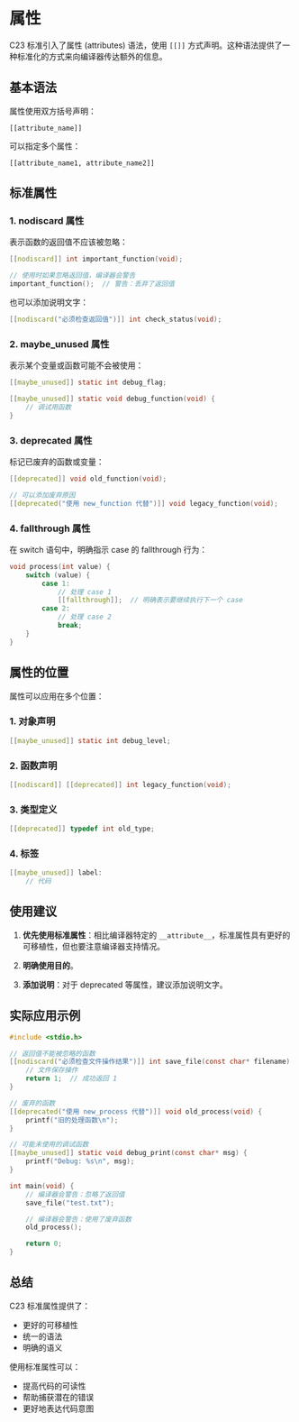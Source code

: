# 属性

C23 标准引入了属性 (attributes) 语法，使用 `[[]]` 方式声明。这种语法提供了一种标准化的方式来向编译器传达额外的信息。

## 基本语法

属性使用双方括号声明：

`[[attribute_name]]`

可以指定多个属性：

`[[attribute_name1, attribute_name2]]`

## 标准属性

### 1. nodiscard 属性

表示函数的返回值不应该被忽略：

```c
[[nodiscard]] int important_function(void);

// 使用时如果忽略返回值，编译器会警告
important_function();  // 警告：丢弃了返回值
```

也可以添加说明文字：

```c
[[nodiscard("必须检查返回值")]] int check_status(void);
```

### 2. maybe_unused 属性

表示某个变量或函数可能不会被使用：

```c
[[maybe_unused]] static int debug_flag;

[[maybe_unused]] static void debug_function(void) {
    // 调试用函数
}
```

### 3. deprecated 属性

标记已废弃的函数或变量：

```c
[[deprecated]] void old_function(void);

// 可以添加废弃原因
[[deprecated("使用 new_function 代替")]] void legacy_function(void);
```

### 4. fallthrough 属性

在 switch 语句中，明确指示 case 的 fallthrough 行为：

```c
void process(int value) {
    switch (value) {
        case 1:
            // 处理 case 1
            [[fallthrough]];  // 明确表示要继续执行下一个 case
        case 2:
            // 处理 case 2
            break;
    }
}
```

## 属性的位置

属性可以应用在多个位置：

### 1. 对象声明

```c
[[maybe_unused]] static int debug_level;
```

### 2. 函数声明

```c
[[nodiscard]] [[deprecated]] int legacy_function(void);
```

### 3. 类型定义

```c
[[deprecated]] typedef int old_type;
```

### 4. 标签

```c
[[maybe_unused]] label:
    // 代码
```

## 使用建议

1. **优先使用标准属性**：相比编译器特定的 `__attribute__`，标准属性具有更好的可移植性，但也要注意编译器支持情况。

2. **明确使用目的**。

3. **添加说明**：对于 deprecated 等属性，建议添加说明文字。

## 实际应用示例

```c
#include <stdio.h>

// 返回值不能被忽略的函数
[[nodiscard("必须检查文件操作结果")]] int save_file(const char* filename) {
    // 文件保存操作
    return 1;  // 成功返回 1
}

// 废弃的函数
[[deprecated("使用 new_process 代替")]] void old_process(void) {
    printf("旧的处理函数\n");
}

// 可能未使用的调试函数
[[maybe_unused]] static void debug_print(const char* msg) {
    printf("Debug: %s\n", msg);
}

int main(void) {
    // 编译器会警告：忽略了返回值
    save_file("test.txt");

    // 编译器会警告：使用了废弃函数
    old_process();

    return 0;
}
```

## 总结

C23 标准属性提供了：

- 更好的可移植性
- 统一的语法
- 明确的语义

使用标准属性可以：

- 提高代码的可读性
- 帮助捕获潜在的错误
- 更好地表达代码意图
